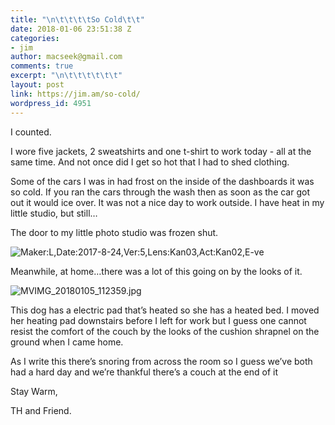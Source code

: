 ```yaml
---
title: "\n\t\t\t\tSo Cold\t\t"
date: 2018-01-06 23:51:38 Z
categories:
- jim
author: macseek@gmail.com
comments: true
excerpt: "\n\t\t\t\t\t\t"
layout: post
link: https://jim.am/so-cold/
wordpress_id: 4951
---
```


I counted.




I wore five jackets, 2 sweatshirts and one t-shirt to work today - all at the same time. And not once did I get so hot that I had to shed clothing.




Some of the cars I was in had frost on the inside of the dashboards it was so cold. If you ran the cars through the wash then as soon as the car got out it would ice over. It was not a nice day to work outside. I have heat in my little studio, but still…




The door to my little photo studio was frozen shut.




![Maker:L,Date:2017-8-24,Ver:5,Lens:Kan03,Act:Kan02,E-ve](http://jim.am/wp-content/uploads/2018/01/MVIMG_20180106_085439.jpg)




Meanwhile, at home…there was a lot of this going on by the looks of it.




![MVIMG_20180105_112359.jpg](http://jim.am/wp-content/uploads/2018/01/MVIMG_20180105_112359-3784837656-1515282425573.jpg)




This dog has a electric pad that’s heated so she has a heated bed. I moved her heating pad downstairs before I left for work but I guess one cannot resist the comfort of the couch by the looks of the cushion shrapnel on the ground when I came home.




As I write this there’s snoring from across the room so I guess we’ve both had a hard day and we’re thankful there’s a couch at the end of it




Stay Warm,




TH and Friend.


		
